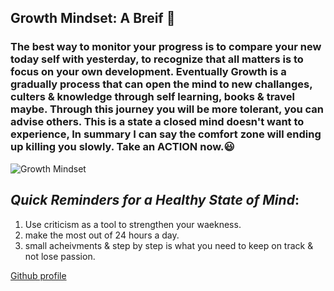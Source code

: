 ## **Growth Mindset: A Breif** :star2:
### The best way to monitor your progress is to compare your new today self with yesterday, to recognize that all matters is to focus on your own development. Eventually Growth is a gradually process that can open the mind to new challanges, culters & knowledge through self learning, books & travel maybe. Through this journey you will be more tolerant, you can advise others. This is a state a closed mind doesn't want to experience, In summary I can say the comfort zone will ending up killing you slowly. Take an ACTION now.:smiley:

![Growth Mindset](https://metrifit.com/wp-content/uploads/2020/08/growthmindsetlandscape.jpg)

## *Quick Reminders for a Healthy State of Mind*:
1. Use criticism as a tool to strengthen your waekness.
2. make the most out of 24 hours a day.
3. small acheivments & step by step is what you need to keep on track & not lose passion.

[Github profile](https://gist.github.com/Tareq-Zeyad)